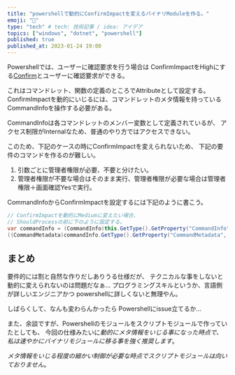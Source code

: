 ```yaml
---
title: "powershellで動的にConfirmImpactを変えるバイナリModuleを作る。"
emoji: "👋"
type: "tech" # tech: 技術記事 / idea: アイデア
topics: ["windows", "dotnet", "powershell"]
published: true
published_at: 2023-01-24 19:00 
---
```


Powershellでは、ユーザーに確認要求を行う場合は
ConfirmImpactをHighにする[Confirm](https://learn.microsoft.com/ja-jp/powershell/scripting/developer/cmdlet/users-requesting-confirmation?view=powershell-7.3)とユーザーに確認要求ができる。

これはコマンドレット、関数の定義のところでAttributeとして設定する。
ConfirmImpactを動的にいじるには、コマンドレットのメタ情報を持っているCommandInfoを操作する必要がある。

CommandInfoは各コマンドレットのメンバー変数として定義されているが、
アクセス制限がInternalなため、普通のやり方ではアクセスできない。

このため、下記のケースの時にConfirmImpactを変えられないため、
下記の要件のコマンドを作るのが難しい。

1. 引数ごとに管理者権限が必要、不要と分けたい。
2. 管理者権限が不要な場合はそのまま実行、管理者権限が必要な場合は管理者権限＋画面確認Yesで実行。


CommandInfoからConfirmImpactを設定するには下記のように書こう。

```cs
// ConfirmImpactを動的にMediumに変えたい場合、
// ShouldProcessの前に下のように設定する。
var commandInfo = (CommandInfo)this.GetType().GetProperty("CommandInfo", BindingFlags.NonPublic | BindingFlags.Public | BindingFlags.Instance).GetValue(this);
((CommandMetadata)commandInfo.GetType().GetProperty("CommandMetadata", BindingFlags.NonPublic | BindingFlags.Public | BindingFlags.Instance).GetValue(commandInfo)).ConfirmImpact = ConfirmImpact.Medium;
```

## まとめ

要件的には割と自然な作りだしありうる仕様だが、
テクニカルな事をしないと動的に変えられないのは問題だなぁ...
プログラミングスキルというか、言語側が詳しいエンジニアかつ
powershellに詳しくないと無理やん。

しばらくして、なんも変わらんかったら
Powershellにissue立てるか...

また、余談ですが、Powershellのモジュールをスクリプトモジュールで作っていたとしても、
今回の仕様みたいに*動的にメタ情報をいじる事になった時点で、
私は速やかにバイナリモジュールに移る事を強く推奨します*。

*メタ情報をいじる程度の細かい制御が必要な時点でスクリプトモジュールは向いておりません*。
